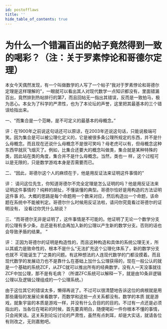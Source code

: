 ```yaml
---
id: postofflaws
title: ''
hide_table_of_contents: true
---
```


# 为什么一个错漏百出的帖子竟然得到一致的喝彩？（注：关于罗素悖论和哥德尔定理）

本女今天偶然发现，有一个叫做数学的人写了一个帖子“我对于罗素悖论和哥德尔定理是这样理解的”，一眼就可以看出其人对现代数学一点知识都没有，里面错漏百出，竟然排到热帖排行的第7，而且回帖无一指出其错误，反而是一致拍马，极为恶心。本女为了科学的严肃性，也为了本论坛的声誉，这里把其最基本的三个错误给指出来。

一、“而集合是一个范畴，是不可定义的最基本的母概念。”

评：在1900年之前说这句话还可以原谅，在2003年还说这句话，只能说极端可笑。因为集合是可以被公理化定义的，它是被很多条公理所规定的东西，并不是什么母概念。而且现在还说什么母概念不是很可笑吗？母老虎可以有，但母概念这种东西早就灰飞烟灭了。例如，比集合还要大的概念叫做类，集合就是某种特殊的类，因此站在类的角度，集合并不是什么母概念。当然，类也一 样，这个过程可以是无限的，只是数学游戏本身是否需要而已。

二、“因此，哥德尔这个人的麻烦在于，他是用反证法来证明这件事情的”

评： 请问这位先生，你知道哥德尔不完全定理是怎么证明的吗？他是用反证法来证明这件事情的？纯粹的胡扯，不懂装懂的典型。哥德尔恰好是用构造的方法证明这件事 的。大概的思路是每个命题用一个数来对应，然后构造出一个命题，该命题在系统中不能被判定。哥德尔什么时候用反证法啦，请问你究竟看过哥德尔的证明没有， 没看过你凭什么胡说？

三、“而哥德尔无非是证明了，这件事情是不可能的。他证明了无论一个数学分支的公理有多少条，总还是有机会再加入新的公理以产生新的数学分支。否则的话也会导致矛盾的结果。 ”

评： 正因为哥德尔的证明是构造性的，而且这种构造和具体的系统公理无关，所以其威力是致命性的，根本不是什么“无法扩充这个公理化体系了，新的数学分支也就不 可能诞生了”之类的问题。有这种想法的人连现代数学的门都没摸着。而且现代数学的发展动力也不是靠什么在基础上加什么公理获得的，现在一般公认的就是一个基础的系统ZCF，从ZFC就可以推出所有的经典数学，没有人一天没事就往ZCF中加公理，那不是有毛病？（所谓ZFC系统可以解释一下，就是由10条非逻辑公理以及逻辑公理组成的一个公理系统。）

由于这位其它的错误太多，懒得再说了。不过可以很清楚地告诉这位的病根就是用那些庸俗的发展论来看数学，而数学和这些一点关系都没有。数学的本质 就是游戏，就象宇宙的本质是游戏一样，并没有什么合目的的目的。不过有一点还是必须指出的，当各位在喝彩的时候，首先要真明白，随便喝彩一件你根本不懂的事情，只会闹笑话。这关系到论坛讨论的严肃性，虽然有点刺耳，却是大实话，就请各位有则改之，无则嘉勉吧。